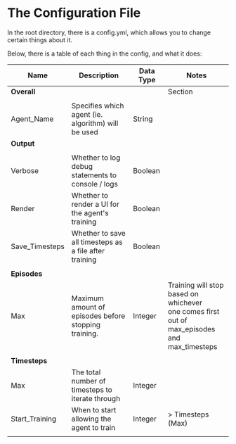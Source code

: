 # The Configuration File
In the root directory, there is a config.yml, which allows you to change certain things about it.

Below, there is a table of each thing in the config, and what it does:

| Name           | Description                                            | Data Type | Notes                                                                                                   |
|----------------|--------------------------------------------------------|-----------|---------------------------------------------------------------------------------------------------------|
| **Overall**    |                                                        |           | Section                                                                                                 |
|                |                                                        |           |                                                                                                         |
| Agent_Name     | Specifies which agent (ie. algorithm) will be used     | String    |                                                                                                         |
| **Output**     |                                                        |           |                                                                                                         |
|                |                                                        |           |                                                                                                         |
| Verbose        | Whether to log debug statements to console / logs      | Boolean   |                                                                                                         |
| Render         | Whether to render a UI for the agent's training        | Boolean   |                                                                                                         |
| Save_Timesteps | Whether to save all timesteps as a file after training | Boolean   |                                                                                                         |
|                |                                                        |           |                                                                                                         |
| **Episodes**   |                                                        |           |                                                                                                         |
| Max            | Maximum amount of episodes before stopping training.   | Integer   | Training will stop based on whichever <br/> one comes first out of max_episodes <br/> and max_timesteps |
|                |                                                        |           |                                                                                                         |
| **Timesteps**  |                                                        |           |                                                                                                         |
| Max            | The total number of timesteps to iterate through       | Integer   |                                                                                                         |
| Start_Training | When to start allowing the agent to train              | Integer   | \> Timesteps (Max)                                                                                      |
|                |                                                        |           |                                                                                                         |